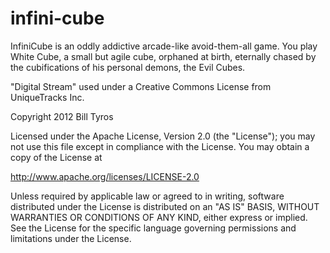 infini-cube
===========

InfiniCube is an oddly addictive arcade-like avoid-them-all game. You play White Cube, a small but agile cube, orphaned at birth, eternally chased by the cubifications of his personal demons, the Evil Cubes.  

"Digital Stream" used under a Creative Commons License from UniqueTracks Inc.

Copyright 2012 Bill Tyros

Licensed under the Apache License, Version 2.0 (the "License");
you may not use this file except in compliance with the License.
You may obtain a copy of the License at

   http://www.apache.org/licenses/LICENSE-2.0

Unless required by applicable law or agreed to in writing, software
distributed under the License is distributed on an "AS IS" BASIS,
WITHOUT WARRANTIES OR CONDITIONS OF ANY KIND, either express or implied.
See the License for the specific language governing permissions and
limitations under the License.